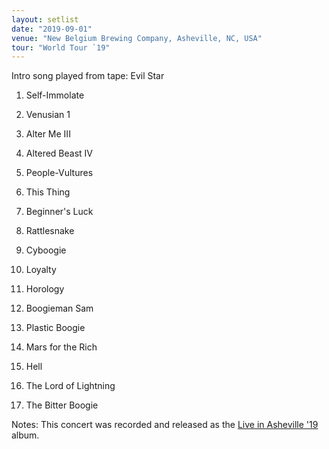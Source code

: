 ```yaml
---
layout: setlist
date: "2019-09-01"
venue: "New Belgium Brewing Company, Asheville, NC, USA"
tour: "World Tour `19"
---
```



 Intro song played from tape: Evil Star

 1. Self-Immolate

 2. Venusian 1

 3. Alter Me III

 4. Altered Beast IV

 5. People-Vultures

 6. This Thing

 7. Beginner's Luck

 8. Rattlesnake

 9. Cyboogie

10. Loyalty

11. Horology

12. Boogieman Sam

13. Plastic Boogie

14. Mars for the Rich

15. Hell

16. The Lord of Lightning

17. The Bitter Boogie


Notes: This concert was recorded and released as the [Live in Asheville '19](/releases/live-in-asheville-2019) album.
